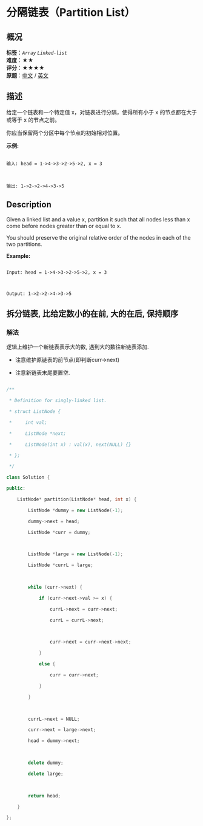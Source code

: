 # 分隔链表（Partition List）
## 概况
**标签**：*`Array`*  *`Linked-list`*<br>
**难度**：★★<br>
**评分**：★★★★<br>
**原题**：[中文](https://leetcode-cn.com/problems/partition-list) / [英文](https://leetcode.com/problems/partition-list)
## 描述

给定一个链表和一个特定值 x，对链表进行分隔，使得所有小于 x 的节点都在大于或等于 x 的节点之前。



你应当保留两个分区中每个节点的初始相对位置。



**示例:**

```

输入: head = 1->4->3->2->5->2, x = 3



输出: 1->2->2->4->3->5

```



## Description

Given a linked list and a value x, partition it such that all nodes less than x come before nodes greater than or equal to x.



You should preserve the original relative order of the nodes in each of the two partitions.



**Example:**

```

Input: head = 1->4->3->2->5->2, x = 3



Output: 1->2->2->4->3->5

```





## 拆分链表, 比给定数小的在前, 大的在后, 保持顺序

### 解法

逻辑上维护一个新链表表示大的数, 遇到大的数往新链表添加.

- 注意维护原链表的前节点(即判断curr->next)

- 注意新链表末尾要置空.

```c++

/**

 * Definition for singly-linked list.

 * struct ListNode {

 *     int val;

 *     ListNode *next;

 *     ListNode(int x) : val(x), next(NULL) {}

 * };

 */

class Solution {

public:

    ListNode* partition(ListNode* head, int x) {

        ListNode *dummy = new ListNode(-1);

        dummy->next = head;

        ListNode *curr = dummy;

        

        ListNode *large = new ListNode(-1);

        ListNode *currL = large;

        

        while (curr->next) {

            if (curr->next->val >= x) {

                currL->next = curr->next;

                currL = currL->next;

                

                curr->next = curr->next->next;

            }

            else {

                curr = curr->next;

            }

        }

        

        currL->next = NULL;

        curr->next = large->next;

        head = dummy->next;

        

        delete dummy;

        delete large;

        

        return head;

    }

};

```